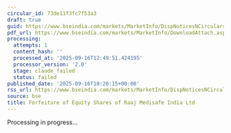 ```yaml
---
circular_id: 73de11f3fc7f53a3
draft: true
guid: https://www.bseindia.com/markets/MarketInfo/DispNoticesNCirculars.aspx?Noticeid={CEB3B7B9-A766-45B7-8099-DDBDF73033D9}&noticeno=20250916-22&dt=09/16/2025&icount=22&totcount=62&flag=0
pdf_url: https://www.bseindia.com/markets/MarketInfo/DownloadAttach.aspx?id=20250916-22&attachedId=8d568828-f3dc-43df-ac0a-77534506826b
processing:
  attempts: 1
  content_hash: ''
  processed_at: '2025-09-16T12:49:51.424195'
  processor_version: '2.0'
  stage: claude_failed
  status: failed
published_date: '2025-09-16T10:20:15+00:00'
rss_url: https://www.bseindia.com/markets/MarketInfo/DispNoticesNCirculars.aspx?Noticeid={CEB3B7B9-A766-45B7-8099-DDBDF73033D9}&noticeno=20250916-22&dt=09/16/2025&icount=22&totcount=62&flag=0
source: bse
title: Forfeiture of Equity Shares of Raaj Medisafe India Ltd
---
```


Processing in progress...